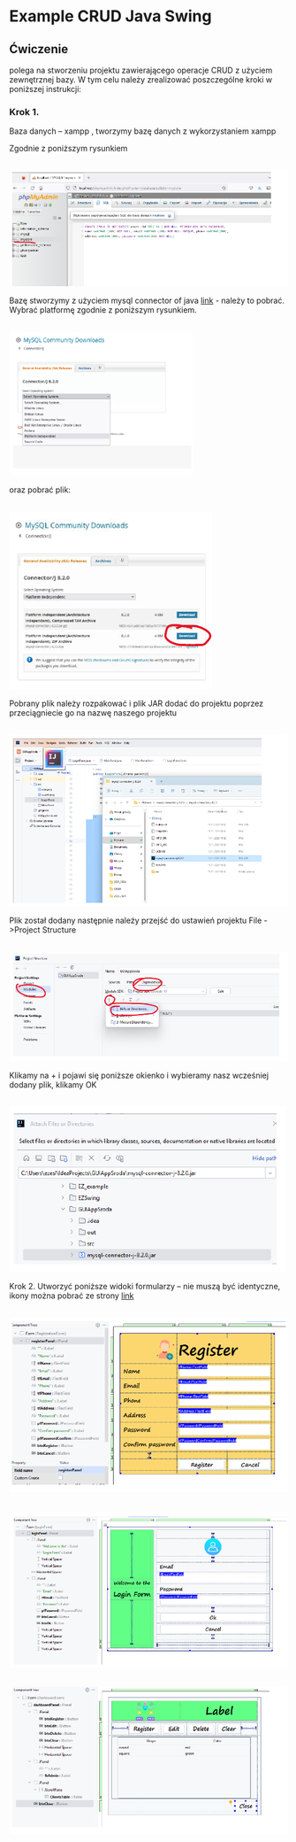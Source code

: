 # Example CRUD Java Swing

## Ćwiczenie 
polega na stworzeniu projektu zawierającego operacje CRUD z użyciem zewnętrznej bazy. W tym celu należy zrealizować poszczególne kroki w poniższej instrukcji:

### Krok 1.
Baza danych – xampp , tworzymy bazę danych z wykorzystaniem xampp

Zgodnie z poniższym rysunkiem

<br>![example](img/lab1.png)

Bazę stworzymy z użyciem mysql connector of java [link](https://dev.mysql.com/downloads/connector/j/) - należy to pobrać. Wybrać platformę zgodnie z poniższym rysunkiem.

<br>![example](img/lab2.png)

oraz pobrać plik:

<br>![example](img/lab3.png)

Pobrany plik należy rozpakować i plik JAR dodać do projektu poprzez przeciągniecie go na nazwę naszego projektu

<br>![example](img/lab4.png)


Plik został dodany następnie należy przejść do ustawień projektu File ->Project Structure

<br>![example](img/lab5.png)

Klikamy na + i pojawi się poniższe okienko i wybieramy nasz wcześniej dodany plik, klikamy OK

<br>![example](img/lab6.png)

Krok 2.
Utworzyć poniższe widoki formularzy – nie muszą być identyczne, ikony można pobrać ze strony [link](https://www.flaticon.com)

<br>![example](img/lab7.png)

<br>![example](img/lab8.png)

<br>![example](img/lab9.png)

